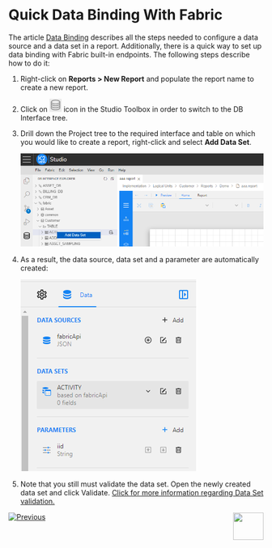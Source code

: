 <web>

# Quick Data Binding With Fabric

The article [Data Binding](03_data_binding.md) describes all the steps needed to configure a data source and a data set in a report. Additionally, there is a quick way to set up data binding with Fabric built-in endpoints. The following steps describe how to do it:

1. Right-click on **Reports > New Report** and populate the report name to create a new report.

2. Click on <img src="images/db_interface_icon.png" style="zoom:80%;" /> icon in the Studio Toolbox in order to switch to the DB Interface tree.

3. Drill down the Project tree to the required interface and table on which you would like to create a report, right-click and select **Add Data Set**. 

   ![](images/05_add_data_set.png)

4. As a result, the data source, data set and a parameter are automatically created:

   ![](images/05_data_binding.png)

5. Note that you still must validate the data set. Open the newly created data set and click Validate. [Click for more information regarding Data Set validation.](03_data_binding.md#data-set-validation)





 [![Previous](/articles/images/Previous.png)](04_parameters_creation.md)[<img align="right" width="60" height="54" src="/articles/images/Next.png">](06_design_report_layout.md)

</web>
